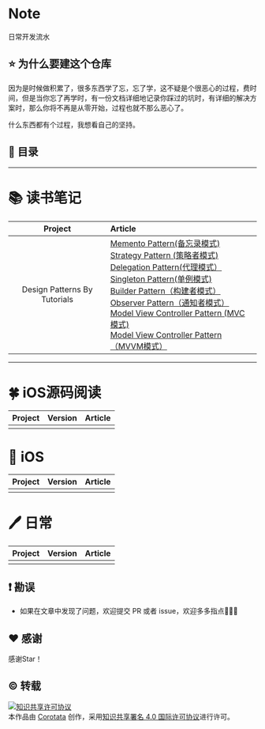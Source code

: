 # Note
日常开发流水

## ⭐️ 为什么要建这个仓库

因为是时候做积累了，很多东西学了忘，忘了学，这不疑是个很恶心的过程，费时间，但是当你忘了再学时，有一份文档详细地记录你踩过的坑时，有详细的解决方案时，那么你将不再是从零开始，过程也就不那么恶心了。

什么东西都有个过程，我想看自己的坚持。

## 📖 目录

----------------------------

# 📚 读书笔记


| Project | Article |
|:-------:|:------|
|Design Patterns By Tutorials|[Memento Pattern(备忘录模式)](https://github.com/Corotata/Note/blob/master/Article/Design_Patterns_By_Tutorials阅读笔记/20180620_备忘录模式.md)</br>[Strategy Pattern (策略者模式)](https://github.com/Corotata/Note/blob/master/Article/Design_Patterns_By_Tutorials阅读笔记/20180620_策略者模式.md)</br>[Delegation Pattern(代理模式）](https://github.com/Corotata/Note/blob/master/Article/Design_Patterns_By_Tutorials阅读笔记/20180620_策略者模式.md)</br>[Singleton Pattern(单例模式)](https://github.com/Corotata/Note/blob/master/Article/Design_Patterns_By_Tutorials阅读笔记/20180620_单例模式.md)</br>[Builder Pattern（构建者模式）](https://github.com/Corotata/Note/blob/master/Article/Design_Patterns_By_Tutorials阅读笔记/20180620_构建者模式.md)</br>[Observer Pattern（通知者模式）](https://github.com/Corotata/Note/blob/master/Article/Design_Patterns_By_Tutorials阅读笔记/20180620_通知者模式.md)</br>[Model View Controller Pattern (MVC模式)](https://github.com/Corotata/Note/blob/master/Article/Design_Patterns_By_Tutorials阅读笔记/20180620_MVC模式.md)</br>[Model View Controller Pattern（MVVM模式）](https://github.com/Corotata/Note/blob/master/Article/Design_Patterns_By_Tutorials阅读笔记/20180620_MVVM模式.md)</br>
---------------------------


# 🍀 iOS源码阅读
| Project | Version | Article |
|:-------:|:-------:|:------|
|  ||

# 📱 iOS

| Project | Version | Article |
|:-------:|:-------:|:------|
|          ||

# 🖊 日常

| Project | Version | Article |
|:-------:|:-------:|:------|
|          ||

## ❗️ 勘误

+ 如果在文章中发现了问题，欢迎提交 PR 或者 issue，欢迎多多指点🙏🙏🙏


## ♥️ 感谢

感谢Star！


## ©️ 转载

<a rel="license" href="http://creativecommons.org/licenses/by/4.0/"><img alt="知识共享许可协议" style="border-width:0" src="https://i.creativecommons.org/l/by/4.0/88x31.png" /></a><br />本<span xmlns:dct="http://purl.org/dc/terms/" href="http://purl.org/dc/dcmitype/Text" rel="dct:type">作品</span>由 <a xmlns:cc="http://creativecommons.org/ns#" href="https://github.com/Corotata/Note" property="cc:attributionName" rel="cc:attributionURL">Corotata</a> 创作，采用<a rel="license" href="http://creativecommons.org/licenses/by/4.0/">知识共享署名 4.0 国际许可协议</a>进行许可。

